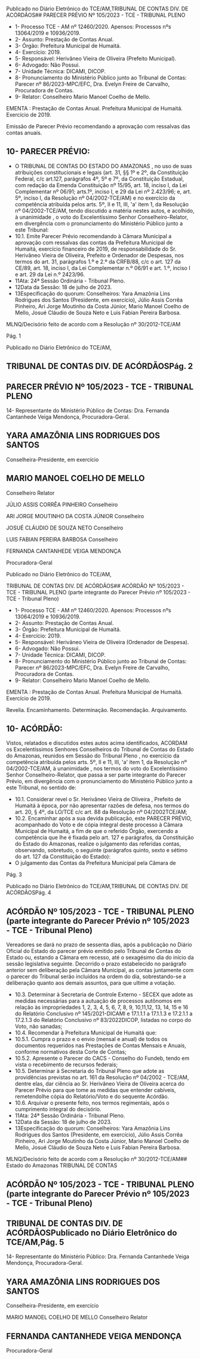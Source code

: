 Publicado  no  Diário  Eletrônico do TCE/AM,TRIBUNAL DE CONTAS DIV. DE ACÓRDÃOS## PARECER PRÉVIO Nº 105/2023 - TCE - TRIBUNAL PLENO

- 1- Processo TCE - AM nº 12460/2020. Apensos: Processos nºs  13064/2019 e 10936/2019.
- 2- Assunto: Prestação de Contas Anual.
- 3- Órgão: Prefeitura Municipal de Humaitá.
- 4- Exercício: 2019.
- 5- Responsável: Herivâneo Vieira de Oliveira (Prefeito Municipal).
- 6- Advogado: Não Possui.
- 7- Unidade Técnica: DICAMI, DICOP.
- 8- Pronunciamento  do  Ministério  Público  junto  ao  Tribunal  de  Contas: Parecer  nº 86/2023-MPC/EFC, Dra. Evelyn Freire de Carvalho, Procuradora de Contas.
- 9- Relator: Conselheiro Mario Manoel Coelho de Mello.

EMENTA :  Prestação  de  Contas  Anual.    Prefeitura Municipal de Humaitá.  Exercício de 2019.

Emissão de Parecer Prévio recomendando a aprovação com ressalvas das contas anuais.

## 10-  PARECER PRÉVIO:

- O  TRIBUNAL  DE  CONTAS  DO  ESTADO  DO  AMAZONAS ,  no  uso  de  suas atribuições  constitucionais  e  legais  (art.  31,  §§  1º  e  2º,  da  Constituição  Federal,  c/c art.127,  parágrafos  4º,  5º  e  7º,  da  Constituição  Estadual,  com  redação  da  Emenda Constituição nº 15/95, art. 18, inciso I, da Lei Complementar nº 06/91; arts.1º, inciso I, e 29  da  Lei  nº  2.423/96;  e,  art.  5º,  inciso  I,  da  Resolução  nº  04/2002-TCE/AM)  e  no exercício da competência atribuída pelos arts. 5º, II e 11, III, 'a' item 1, da Resolução nº 04/2002-TCE/AM, tendo discutido a matéria nestes autos, e acolhido, à unanimidade , o voto do Excelentíssimo Senhor Conselheiro-Relator, em divergência com o pronunciamento do Ministério Público junto a este Tribunal:
- 10.1. Emite Parecer Prévio recomendando à Câmara Municipal a aprovação  com  ressalvas  das  contas da  Prefeitura  Municipal  de Humaitá,  exercício  financeiro  de  2019,  de  responsabilidade  do Sr. Herivâneo  Vieira  de  Oliveira, Prefeito  e  Ordenador  de  Despesas, nos termos do art. 31, parágrafos 1.º e 2.º da CRFB/88, c/c o art. 127 da CE/89, art. 18, inciso I, da Lei Complementar n.º 06/91 e art. 1.º, inciso I e art. 29 da Lei n.º 2423/96.
- 11Ata: 24ª Sessão Ordinária - Tribunal Pleno.
- 12Data da Sessão: 18 de julho de 2023.
- 13Especificação  do  quorum: Conselheiros: Yara  Amazônia  Lins  Rodrigues  dos Santos (Presidente, em exercício), Júlio Assis Corrêa Pinheiro, Ari Jorge Moutinho da Costa  Júnior,  Mario  Manoel  Coelho  de  Mello,  Josué  Cláudio  de  Souza  Neto  e  Luis Fabian Pereira Barbosa.

MLNQ/Decisório feito de acordo com a Resolução nº 30/2012-TCE/AM

Pág. 1

Publicado  no  Diário  Eletrônico do TCE/AM,

## TRIBUNAL DE CONTAS DIV. DE ACÓRDÃOSPág. 2

## PARECER PRÉVIO Nº 105/2023 - TCE - TRIBUNAL PLENO

14-  Representante do Ministério Público de Contas: Dra. Fernanda Cantanhede Veiga Mendonça, Procuradora-Geral.

## YARA AMAZÔNIA LINS RODRIGUES DOS SANTOS

Conselheira-Presidente, em exercício

## MARIO MANOEL COELHO DE MELLO

Conselheiro Relator

JÚLIO ASSIS CORRÊA PINHEIRO Conselheiro

ARI JORGE MOUTINHO DA COSTA JÚNIOR Conselheiro

JOSUÉ CLÁUDIO DE SOUZA NETO Conselheiro

LUIS FABIAN PEREIRA BARBOSA Conselheiro

FERNANDA CANTANHEDE VEIGA MENDONÇA

Procuradora-Geral

Publicado  no  Diário  Eletrônico do TCE/AM,

TRIBUNAL DE CONTAS DIV. DE ACÓRDÃOS## ACÓRDÃO Nº 105/2023 - TCE - TRIBUNAL PLENO (parte integrante do Parecer Prévio nº 105/2023 - TCE - Tribunal Pleno)

- 1- Processo TCE - AM nº 12460/2020. Apensos: Processos nºs  13064/2019 e 10936/2019.
- 2- Assunto: Prestação de Contas Anual.
- 3- Órgão: Prefeitura Municipal de Humaitá.
- 4- Exercício: 2019.
- 5- Responsável: Herivâneo Vieira de Oliveira (Ordenador de Despesa).
- 6- Advogado: Não Possui.
- 7- Unidade Técnica: DICAMI, DICOP.
- 8- Pronunciamento  do  Ministério  Público  junto  ao  Tribunal  de  Contas: Parecer  nº 86/2023-MPC/EFC, Dra. Evelyn Freire de Carvalho, Procuradora de Contas.
- 9- Relator: Conselheiro Mario Manoel Coelho de Mello.

EMENTA :  Prestação  de  Contas  Anual.    Prefeitura Municipal de Humaitá. Exercício de 2019.

Revelia. Encaminhamento. Determinação. Recomendação. Arquivamento.

## 10-  ACÓRDÃO:

Vistos, relatados e discutidos estes autos acima identificados, ACORDAM os Excelentíssimos Senhores Conselheiros do Tribunal de Contas do Estado do Amazonas, reunidos em Sessão do Tribunal Pleno , no exercício da competência atribuída pelos arts. 5º, II e 11, III, 'a' item 1, da Resolução nº 04/2002-TCE/AM, à unanimidade , nos termos do voto do Excelentíssimo Senhor Conselheiro-Relator, que passa a ser parte integrante do Parecer Prévio, em divergência com o pronunciamento do Ministério Público junto a este Tribunal, no sentido de:

- 10.1. Considerar  revel o Sr.  Herivâneo  Vieira  de  Oliveira ,  Prefeito  de Humaitá à época, por não apresentar razões de defesa, nos termos do  art.  20,  §  4º,  da  LO/TCE  c/c  art.  88  da  Resolução  nº  04/2002TCE/AM;
- 10.2. Encaminhar após a sua devida publicação, este PARECER PRÉVIO, acompanhado do Voto e de cópia integral deste processo à Câmara Municipal  de  Humaitá,  a  fim  de  que  o  referido  Órgão,  exercendo  a competência  que  lhe  é  fixada pelo art. 127  e parágrafos, da Constituição  do  Estado  do  Amazonas,  realize  o  julgamento  das referidas contas, observando,  sobretudo,  o  seguinte  (parágrafos quinto, sexto e sétimo do art. 127 da Constituição do Estado):
- O  julgamento  das  Contas  da  Prefeitura  Municipal  pela  Câmara  de

Pág. 3

Publicado  no  Diário  Eletrônico do TCE/AM,TRIBUNAL DE CONTAS DIV. DE ACÓRDÃOSPág. 4

## ACÓRDÃO Nº 105/2023 - TCE - TRIBUNAL PLENO (parte integrante do Parecer Prévio nº 105/2023 - TCE - Tribunal Pleno)

Vereadores se dará no prazo de sessenta dias, após a publicação no Diário  Oficial  do  Estado  do  parecer  prévio  emitido  pelo  Tribunal  de Contas  do  Estado  ou, estando a Câmara  em  recesso,  até  o sexagésimo dia do início da sessão legislativa seguinte. Decorrido o prazo estabelecido no parágrafo anterior sem  deliberação pela Câmara Municipal, as contas juntamente com o parecer do Tribunal serão  incluídos  na  ordem  do  dia,  sobrestando-se  a  deliberação quanto aos demais assuntos, para que ultime a votação.

- 10.3. Determinar à Secretaria de Controle Externo - SECEX que adote as medidas necessárias para a autuação de processos autônomos em relação às impropriedades 1, 2, 3, 4, 5, 6, 7, 8, 9, 10,11,12, 13, 14, 15 e  16  do  Relatório  Conclusivo  nº  145/2021-DICAMI  e  17.1.1.1  a 17.1.1.3  e  17.2.1.1  a  17.2.1.3  do  Relatório  Conclusivo  nº  83/2022DICOP, listadas no corpo do Voto, não sanadas;
- 10.4. Recomendar à Prefeitura Municipal de Humaitá que:
- 10.5.1. Cumpra  o  prazo  e  o  envio  (mensal  e  anual)  de  todos  os documentos requeridos nas Prestações de Contas Mensais e Anuais, conforme normativos desta Corte de Contas;
- 10.5.2. Apresente o Parecer do CACS - Conselho do Fundeb, tendo em vista o recebimento de recursos federais;
- 10.5. Determinar à Secretaria do Tribunal Pleno que adote as providências previstas no art. 161 da Resolução nº 04/2002 - TCE/AM, dentre elas, dar  ciência  ao Sr.  Herivâneo Vieira de Oliveira acerca  do  Parecer Prévio para que tome as medidas que entender cabíveis, remetendolhe cópia do Relatório/Voto e do sequente Acórdão.
- 10.6. Arquivar o presente feito, nos termos regimentais, após o cumprimento integral do decisório.
- 11Ata: 24ª Sessão Ordinária - Tribunal Pleno.
- 12Data da Sessão: 18 de julho de 2023.
- 13Especificação  do  quorum: Conselheiros: Yara  Amazônia  Lins  Rodrigues  dos Santos (Presidente, em exercício), Júlio Assis Corrêa Pinheiro, Ari Jorge Moutinho da Costa  Júnior,  Mario  Manoel  Coelho  de  Mello,  Josué  Cláudio  de  Souza  Neto  e  Luis Fabian Pereira Barbosa.

MLNQ/Decisório feito de acordo com a Resolução nº 30/2012-TCE/AM## Estado do Amazonas TRIBUNAL DE CONTAS

## ACÓRDÃO Nº 105/2023 - TCE - TRIBUNAL PLENO (parte integrante do Parecer Prévio nº 105/2023 - TCE - Tribunal Pleno)

## TRIBUNAL DE CONTAS DIV. DE ACÓRDÃOSPublicado  no  Diário  Eletrônico do TCE/AM,Pág. 5

14-  Representante do Ministério Público: Dra. Fernanda Cantanhede Veiga Mendonça, Procuradora-Geral.

## YARA AMAZÔNIA LINS RODRIGUES DOS SANTOS

Conselheira-Presidente, em exercício

MARIO MANOEL COELHO DE MELLO Conselheiro Relator

## FERNANDA CANTANHEDE VEIGA MENDONÇA

Procuradora-Geral